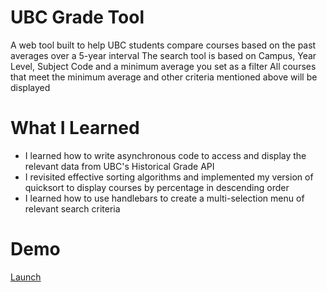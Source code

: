 # UBC Grade Tool
A web tool built to help UBC students compare courses based on the past averages over a 5-year interval
The search tool is based on Campus, Year Level, Subject Code and a minimum average you set as a filter
All courses that meet the minimum average and other criteria mentioned above will be displayed

# What I Learned
* I learned how to write asynchronous code to access and display the relevant data from UBC's Historical Grade API
* I revisited effective sorting algorithms and implemented my version of quicksort to display courses by percentage in descending order
* I learned how to use handlebars to create a multi-selection menu of relevant search criteria

# Demo
[Launch](https://romin-ubc-grade-tool.herokuapp.com)

